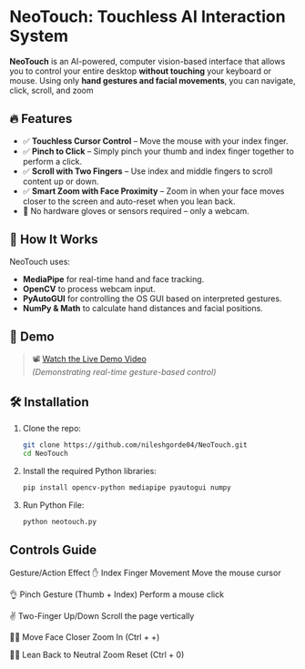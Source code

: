 # NeoTouch: Touchless AI Interaction System

**NeoTouch** is an AI-powered, computer vision-based interface that allows you to control your entire desktop **without touching** your keyboard or mouse. Using only **hand gestures and facial movements**, you can navigate, click, scroll, and zoom 

## 🔥 Features

- ✅ **Touchless Cursor Control** – Move the mouse with your index finger.
- ✅ **Pinch to Click** – Simply pinch your thumb and index finger together to perform a click.
- ✅ **Scroll with Two Fingers** – Use index and middle fingers to scroll content up or down.
- ✅ **Smart Zoom with Face Proximity** – Zoom in when your face moves closer to the screen and auto-reset when you lean back.
- 🚫 No hardware gloves or sensors required – only a webcam.

## 🧠 How It Works

NeoTouch uses:
- **MediaPipe** for real-time hand and face tracking.
- **OpenCV** to process webcam input.
- **PyAutoGUI** for controlling the OS GUI based on interpreted gestures.
- **NumPy & Math** to calculate hand distances and facial positions.

## 🎥 Demo

> 📽️ [Watch the Live Demo Video](https://your-link-here.com)  
> *(Demonstrating real-time gesture-based control)*


## 🛠️ Installation

1. Clone the repo:
   ```bash
   git clone https://github.com/nileshgorde04/NeoTouch.git
   cd NeoTouch
2. Install the required Python libraries:
   ```bash
   pip install opencv-python mediapipe pyautogui numpy

4. Run Python File:
   ```bash
   python neotouch.py


## Controls Guide 

Gesture/Action	Effect
✋ Index Finger Movement	Move the mouse cursor

👌 Pinch Gesture (Thumb + Index)	Perform a mouse click

✌️ Two-Finger Up/Down	Scroll the page vertically

🧑‍🦱 Move Face Closer	Zoom In (Ctrl + +)

🧑‍🦱 Lean Back to Neutral	Zoom Reset (Ctrl + 0)
